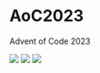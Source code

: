 # AoC2023
Advent of Code 2023

<!--- advent_readme_stars table --->


![](https://img.shields.io/badge/day%20📅-12-blue) ![](https://img.shields.io/badge/stars%20⭐-1-yellow) ![](https://img.shields.io/badge/days%20completed-0-red)
